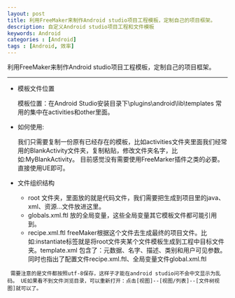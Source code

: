 ```yaml
---
layout: post
title: 利用FreeMaker来制作Android studio项目工程模板，定制自己的项目框架。
description: 自定义Android studio项目工程和文件模板
keywords: Android
categories : [Android]
tags : [Android, 效率]
---
```


利用FreeMaker来制作Android studio项目工程模板，定制自己的项目框架。

---


* 模板文件位置 

  模板位置：在Android Studio安装目录下\plugins\android\lib\templates 常用的集中在activities和other里面。

* 如何使用: 

  我们只需要复制一份原有已经存在的模板，比如activities文件夹里面我们经常用的BlankActivity文件夹，复制粘贴，修改文件夹名字，比如:MyBlankActivity。 目前感觉没有需要使用FreeMarker插件之类的必要。直接使用UE即可。

* 文件组织结构

    * root 文件夹，里面放的就是代码文件，我们需要把生成到项目里的java、xml、资源...文件放进这里。
    * globals.xml.ftl 放的全局变量，这些全局变量其它模板文件都可能引用到。
    * recipe.xml.ftl freeMaker根据这个文件去生成最终的项目文件。比如:instantiate标签就是将root文件夹某个文件模板生成到工程中目标文件夹。template.xml 包含了：元数据、名字、描述、类别和用户可见参数。同时也指出了配置文件recipe.xml.ftl、全局变量文件global.xml.ftl


` 需要注意的是文件都按照utf-8保存，这样子才能在android studio问不会中文显示为乱码。 UE如果看不到文件浏览目录，可以重新打开：点击[视图]--[视图/列表]--[文件树视图]就可以了。`
